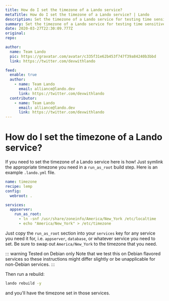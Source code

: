 ```yaml
---
title: How do I set the timezone of a Lando service?
metaTitle: How do I set the timezone of a Lando service? | Lando
description: Set the timezone of a Lando service for testing time sensitive operations
summary: Set the timezone of a Lando service for testing time sensitive operations
date: 2020-03-27T22:30:09.777Z
original:
repo:

author:
  name: Team Lando
  pic: https://gravatar.com/avatar/c335f31e62b453f747f39a84240b3bbd
  link: https://twitter.com/devwithlando

feed:
  enable: true
  author:
    - name: Team Lando
      email: alliance@lando.dev
      link: https://twitter.com/devwithlando
  contributor:
    - name: Team Lando
      email: alliance@lando.dev
      link: https://twitter.com/devwithlando
---
```


# How do I set the timezone of a Lando service?

<GuideHeader test="https://github.com/lando/lando/tree/master/examples/services" name="Team Lando" pic="https://gravatar.com/avatar/c335f31e62b453f747f39a84240b3bbd" link="https://twitter.com/devwithlando" />

<YouTube url="https://www.youtube.com/embed/P8n2z4m0_s0" />

If you need to set the timezone of a Lando service here is how! Just symlink the appropriate timezone you need in a `run_as_root` build step. Here is an example `.lando.yml` file.

```yaml
name: timezone
recipe: lemp
config:
  webroot: .

services:
  appserver:
    run_as_root:
      - ln -snf /usr/share/zoneinfo/America/New_York /etc/localtime
      - echo "America/New_York" > /etc/timezone
```

Just copy the `run_as_root` section into your `services` key for any service you need it for, i.e. `appserver`, `database`, or whatever service you need to set. Be sure to swap out `America/New_York` to the timezone that you need.

::: warning Tested on Debian only
Note that we test this on Debian flavored services so these instructions might differ slightly or be unapplicable for non-Debian services.
:::

Then run a rebuild:

```bash
lando rebuild -y
```

and you'll have the timezone set in those services.

<GuideFooter original="" repo=""/>
<Newsletter />
